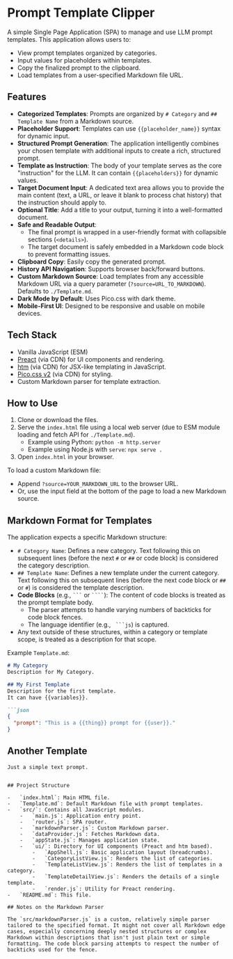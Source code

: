 # Prompt Template Clipper

A simple Single Page Application (SPA) to manage and use LLM prompt templates.
This application allows users to:

- View prompt templates organized by categories.
- Input values for placeholders within templates.
- Copy the finalized prompt to the clipboard.
- Load templates from a user-specified Markdown file URL.

## Features

-   **Categorized Templates**: Prompts are organized by `# Category` and `## Template Name` from a Markdown source.
-   **Placeholder Support**: Templates can use `{{placeholder_name}}` syntax for dynamic input.
-   **Structured Prompt Generation**: The application intelligently combines your chosen template with additional inputs to create a rich, structured prompt.
-   **Template as Instruction**: The body of your template serves as the core "instruction" for the LLM. It can contain `{{placeholders}}` for dynamic values.
-   **Target Document Input**: A dedicated text area allows you to provide the main content (text, a URL, or leave it blank to process chat history) that the instruction should apply to.
-   **Optional Title**: Add a title to your output, turning it into a well-formatted document.
-   **Safe and Readable Output**:
    -   The final prompt is wrapped in a user-friendly format with collapsible sections (`<details>`).
    -   The target document is safely embedded in a Markdown code block to prevent formatting issues.
-   **Clipboard Copy**: Easily copy the generated prompt.
-   **History API Navigation**: Supports browser back/forward buttons.
-   **Custom Markdown Source**: Load templates from any accessible Markdown URL via a query parameter (`?source=URL_TO_MARKDOWN`). Defaults to `./Template.md`.
-   **Dark Mode by Default**: Uses Pico.css with dark theme.
-   **Mobile-First UI**: Designed to be responsive and usable on mobile devices.

## Tech Stack

-   Vanilla JavaScript (ESM)
-   [Preact](https://preactjs.com/) (via CDN) for UI components and rendering.
-   [htm](https://github.com/developit/htm) (via CDN) for JSX-like templating in JavaScript.
-   [Pico.css v2](https://picocss.com/) (via CDN) for styling.
-   Custom Markdown parser for template extraction.

## How to Use

1.  Clone or download the files.
2.  Serve the `index.html` file using a local web server (due to ESM module loading and fetch API for `./Template.md`).
    -   Example using Python: `python -m http.server`
    -   Example using Node.js with `serve`: `npx serve .`
3.  Open `index.html` in your browser.

To load a custom Markdown file:
- Append `?source=YOUR_MARKDOWN_URL` to the browser URL.
- Or, use the input field at the bottom of the page to load a new Markdown source.

## Markdown Format for Templates

The application expects a specific Markdown structure:

-   `# Category Name`: Defines a new category. Text following this on subsequent lines (before the next `#` or `##` or code block) is considered the category description.
-   `## Template Name`: Defines a new template under the current category. Text following this on subsequent lines (before the next code block or `##` or `#`) is considered the template description.
-   **Code Blocks** (e.g., ` ``` ` or ` ```` `): The content of code blocks is treated as the prompt template body.
    -   The parser attempts to handle varying numbers of backticks for code block fences.
    -   The language identifier (e.g., ` ```js`) is captured.
-   Any text outside of these structures, within a category or template scope, is treated as a description for that scope.

Example `Template.md`:
```markdown
# My Category
Description for My Category.

## My First Template
Description for the first template.
It can have {{variables}}.

```json
{
  "prompt": "This is a {{thing}} prompt for {{user}}."
}
```

## Another Template
```
Just a simple text prompt.
```
```

## Project Structure

-   `index.html`: Main HTML file.
-   `Template.md`: Default Markdown file with prompt templates.
-   `src/`: Contains all JavaScript modules.
    -   `main.js`: Application entry point.
    -   `router.js`: SPA router.
    -   `markdownParser.js`: Custom Markdown parser.
    -   `dataProvider.js`: Fetches Markdown data.
    -   `appState.js`: Manages application state.
    -   `ui/`: Directory for UI components (Preact and htm based).
        -   `AppShell.js`: Basic application layout (breadcrumbs).
        -   `CategoryListView.js`: Renders the list of categories.
        -   `TemplateListView.js`: Renders the list of templates in a category.
        -   `TemplateDetailView.js`: Renders the details of a single template.
        -   `render.js`: Utility for Preact rendering.
-   `README.md`: This file.

## Notes on the Markdown Parser

The `src/markdownParser.js` is a custom, relatively simple parser tailored to the specified format. It might not cover all Markdown edge cases, especially concerning deeply nested structures or complex Markdown within descriptions that isn't just plain text or simple formatting. The code block parsing attempts to respect the number of backticks used for the fence.